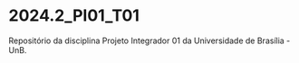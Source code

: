 # 2024.2_PI01_T01
Repositório da disciplina Projeto Integrador 01 da Universidade de Brasília - UnB.
